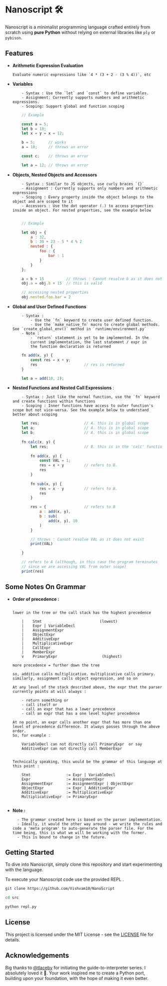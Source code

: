 # Nanoscript 🛠️

Nanoscript is a minimalist programming language crafted entirely from 
scratch using **pure Python** without relying on external 
libraries like `ply` or `pybison`.

## Features 

- **Arithmetic Expression Evaluation**

    ```
    Evaluate numeric expressions like `4 * (3 + 2 - (3 % 4))`, etc
    ```

- **Variables**
  
    ```
        - Syntax : Use the `let` and `const` to define variables.
        - Assignment: Currently supports numbers and arithmetic expressions.
        - Scoping: Support global and function scoping

    ```

    ```javascript
        // Example

        const a = 5;
        let b = 10;
        let x = y = x = 12;

        b = 5;      // works
        a = 10;     // throws an error

        const c;    // throws an error

        let a = 12; // throws an error
    ```
        

- **Objects, Nested Objects and Accessors**

    ```
        - Syntax : Similar to JS objects, use curly braces `{}`
        - Assignment : Currently supports only numbers and arithmetic expressions
        - Scoping : Every property inside the object belongs to the object and are scoped to it
        - Accessors : Use the dot operator (.) to access properties inside an object. For nested properties, see the example below
    ```


    ```javascript

        // Example

        let obj = {
            a : 32,
            b : 39 + 23 - 5 * 4 % 2
            nested : {
                foo : {
                    bar : 1
                }
            }
        };

        a = b + 15          // throws : Cannot resolve b as it does not exist
        obj.a = obj.b + 15  // this is valid

        // accessing nested properties
        obj.nested.foo.bar = 2

    ```


- **Global and User Defined Functions** 

    ```
        - Syntax : 
            - Use the `fn` keyword to create user defined function. 
            - Use the `make_native_fn` macro to create global methods. See `create_global_env()` method in `runtime/environment.py`
        - Note :
            - `return` statement is yet to be implemented. In the 
            current implementation, the last statement / expr in 
            the function declaration is returned
    ```

   
    ```javascript
        fn add(x, y) {
            const res = x + y;
            res                     // res is returned
        }

        let a = add(10, 2);

    ```
    


- **Nested Functions and Nested Call Expressions** :

    ```
        - Syntax : Just like the normal function, use the `fn` keyword and create functions within functions
        - Scoping : Inner functions have access to outer function's scope but not vice-versa. See the example below to understand better about scoping
    ```

    ```javascript
        let res;                    // A. this is in global scope
        let a;                      // A. this is in global scope
        let b;                      // A. this is in global scope
        
        fn calc(x, y) {
            let res;                // B. this is in the 'calc' function's scope
        
            fn add(x, y) {
                const VAL = 1; 
                res = x + y         // refers to B.
                res   
            }
        
            fn sub(x, y) {
                res = x - y         // refers to B.
                res   
            }

            res = {                 // refers to B
                a : add(x, y),
                b : sub(
                    add(x, y), 10
                ) 
            }

            // throws : Cannot resolve VAL as it does not exist    
            print(VAL)              

        }

        // refers to A (although, in this case the program terminates 
        // since we are accessing VAL from outer scope)
        print(res)

    ```
    


## Some Notes On Grammar



-  **Order of precedence :** 

    ```
    
    lower in the tree or the call stack has the highest precedence

        |    Stmt                          (lowest)
        |    Expr | VariableDecl
        |    AssignmentExpr
        |    ObjectExpr
        |    AdditiveExpr
        |    MultiplicativeExpr
        |    CallExpr
        |    MemberExpr
        v    PrimaryExpr                    (highest)

    more precedence = further down the tree

    so, additive calls multiplicative. multiplicative calls primary. similarly, assignment calls object expression, and so on

    At any level of the stack described above, the expr that the parser 
    currently points at will always :
        
        - return something or
        - call itself or
        - call an expr that has a lower precedence
        - call an expr that has a one level higher precedence

    At no point, an expr calls another expr that has more than one level of precedence difference. It always passes through the above order. 
    So, for example :

        VariableDecl can not directly call PrimaryExpr  or say
        AdditiveExpr can not directly call MemberExpr


    Technically speaking, this would be the grammar of this language at this point :

        Stmt                := Expr | VariableDecl
        Expr                := AssignmentExpr
        AssignmentExpr      := AssignmentExpr | ObjectExpr
        ObjectExpr          := Expr | AdditiveExpr
        AdditiveExpr        := MultiplicativeExpr
        MultiplicativeExpr  := PrimaryExpr
        
    ```

- **Note :** 

        - The grammar created here is based on the parser implementation.
        - Ideally, it would the other way around - we write the rules and code a 'meta program' to auto-generate the parser file. For the time being, this is what we will be working with the former.
        - This is bound to change in the future.


## Getting Started 


To dive into Nanoscript, simply clone this repository and start experimenting with the language. 

To execute your Nanoscript code use the provided REPL .

```bash
git clone https://github.com/Vishvam10/NanoScript

cd src

python repl.py
```

## License 


This project is licensed under the MIT License - see the [LICENSE](LICENSE) file for details.

## Acknowledgements 

Big thanks to [@tlaceby](https://github.com/tlaceby/) for initiating the guide-to-interpreter series. I absolutely loved it 💛. Your work inspired me to create a Python port, building upon your foundation, with the hope of making it even better.
